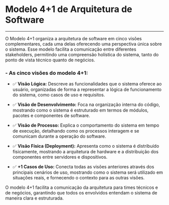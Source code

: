 # Modelo 4+1 de Arquitetura de Software

---

O Modelo 4+1 organiza a arquitetura de software em cinco visões complementares, cada uma delas oferecendo uma perspectiva única sobre o sistema. Esse modelo facilita a comunicação entre diferentes stakeholders, permitindo uma compreensão holística do sistema, tanto do ponto de vista técnico quanto de negócios.

### - As cinco visões do modelo 4+1:

- ✅ **Visão Lógica:** Descreve as funcionalidades que o sistema oferece ao usuário, organizadas de forma a representar a lógica de funcionamento do sistema, como casos de uso e requisitos.

- ✅ **Visão de Desenvolvimento:** Foca na organização interna do código, mostrando como o sistema é estruturado em termos de módulos, pacotes e componentes de software.

- ✅ **Visão de Processo:** Explica o comportamento do sistema em tempo de execução, detalhando como os processos interagem e se comunicam durante a operação do software.

- ✅ **Visão Física (Deployment):** Apresenta como o sistema é distribuído fisicamente, mostrando a arquitetura de hardware e a distribuição dos componentes entre servidores e dispositivos.

- ✅ **+1 Casos de Uso:** Conecta todas as visões anteriores através dos principais cenários de uso, mostrando como o sistema será utilizado em situações reais, e fornecendo o contexto para as outras visões.

O modelo 4+1 facilita a comunicação da arquitetura para times técnicos e de negócios, garantindo que todos os envolvidos entendam o sistema de maneira clara e estruturada.
